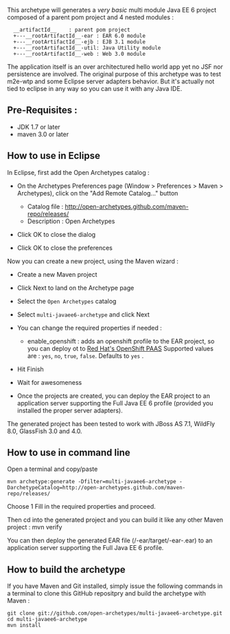 This archetype will generates a *very basic* multi module Java EE 6 project composed of a parent pom project and 4 nested modules : 

      __artifactId__    : parent pom project
      +---__rootArtifactId__-ear : EAR 6.0 module 
      +---__rootArtifactId__-ejb : EJB 3.1 module
      +---__rootArtifactId__-util: Java Utility module
      +---__rootArtifactId__-web : Web 3.0 module

The application itself is an over architectured hello world app yet no JSF nor persistence are involved. 
The original purpose of this archetype was to test m2e-wtp and some Eclipse server adapters behavior. But it's actually not tied to eclipse in any way so you can use it with any Java IDE.

Pre-Requisites :
-------------------

* JDK 1.7 or later
* maven 3.0 or later

How to use in Eclipse
---------------------

In Eclipse, first add the Open Archetypes catalog :

* On the Archetypes Preferences page (Window > Preferences > Maven > Archetypes), click on the "Add Remote Catalog..." button

    - Catalog file : http://open-archetypes.github.com/maven-repo/releases/
    - Description : Open Archetypes

* Click OK to close the dialog
* Click OK to close the preferences

Now you can create a new project, using the Maven wizard :    

* Create a new Maven project
* Click Next to land on the Archetype page
* Select the `Open Archetypes` catalog
* Select `multi-javaee6-archetype` and click Next
* You can change the required properties if needed :

    - enable_openshift : adds an openshift profile to the EAR project, so you can deploy ot to [Red Hat's OpenShift PAAS](https://openshift.redhat.com)
    Supported values are : `yes`, `no`, `true`, `false`. Defaults to `yes` .
* Hit Finish
* Wait for awesomeness
* Once the projects are created, you can deploy the EAR project to an application server supporting the Full Java EE 6 profile (provided you installed the proper server adapters).

The generated project has been tested to work with JBoss AS 7.1, WildFly 8.0, GlassFish 3.0 and 4.0. 


How to use in command line
--------------------------
Open a terminal and copy/paste

    mvn archetype:generate -Dfilter=multi-javaee6-archetype -DarchetypeCatalog=http://open-archetypes.github.com/maven-repo/releases/
  
Choose 1
Fill in the required properties and proceed.

Then cd into the generated project and you can build it like any other Maven project :
    mvn verify
    
You can then deploy the generated EAR file (<project>/<project>-ear/target/<project>-ear-<version>.ear) to an application server supporting the Full Java EE 6 profile. 


How to build the archetype
--------------------------
If you have Maven and Git installed, simply issue the following commands in a terminal to clone this GitHub repositpry and build the archetype with Maven :
    
    git clone git://github.com/open-archetypes/multi-javaee6-archetype.git
    cd multi-javaee6-archetype
    mvn install
